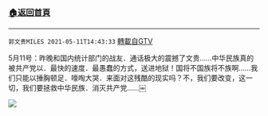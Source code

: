﻿###  [:house:返回首頁](https://github.com/ourhimalayas/txt)
---

`郭文贵MILES 2021-05-11T14:43:33` [轉載自GTV](https://gtv.org/web/#/UserInfo/5e596957357cc612d35a8044)


5月11号：昨晚和国内统计部门的战友．通话极大的震撼了文贵……中华民族真的被共产党以．最快的速度．最愚蠢的方式，送进地狱！国将不国族将不族啊……我们只能以捶胸顿足．嚎啕大哭．来面对这残酷的现实吗？不，我们要改变，这一切，我们要拯救中华民族．消灭共产党……￼

[![](https://filegroup.gtv.org/cdn-cgi/image/width=600/https://filegroup.gtv.org/group7/web/20210511/14/43/0/10c7b14e919338efe1f7a84fde70fdcd.jpg)](https://filegroup.gtv.org/group7/web/20210511/14/43/0/91573e4fdbd04e75a0e643f2405425ba.mp4)